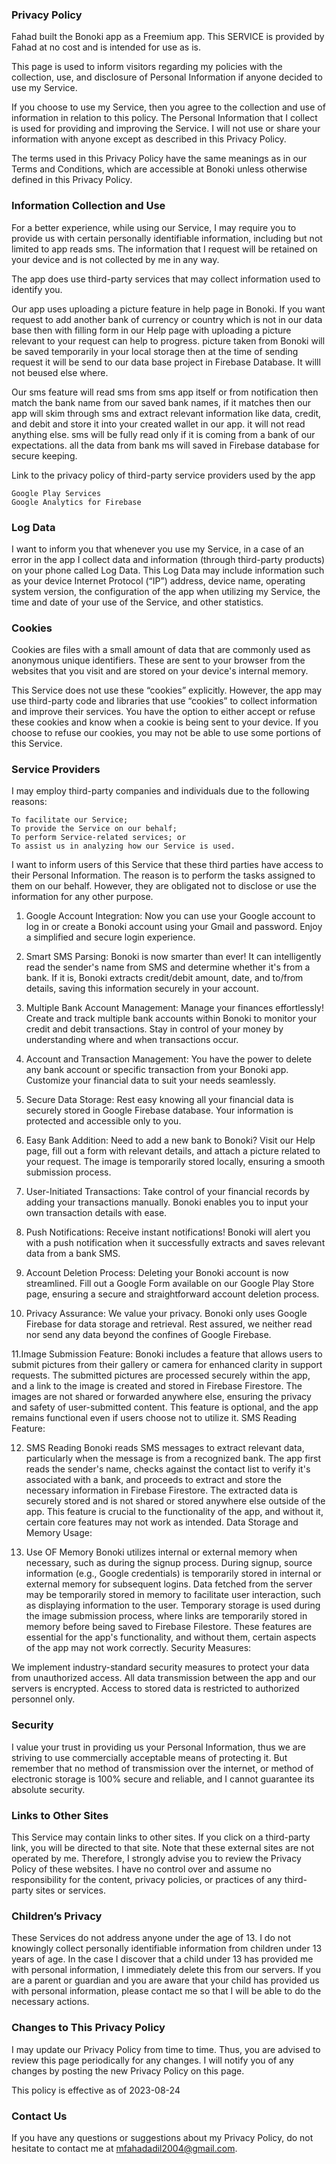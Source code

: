 ### Privacy Policy

Fahad built the Bonoki app as a Freemium app. This SERVICE is provided by Fahad at no cost and is intended for use as is.

This page is used to inform visitors regarding my policies with the collection, use, and disclosure of Personal Information if anyone decided to use my Service.

If you choose to use my Service, then you agree to the collection and use of information in relation to this policy. The Personal Information that I collect is used for providing and improving the Service. I will not use or share your information with anyone except as described in this Privacy Policy.

The terms used in this Privacy Policy have the same meanings as in our Terms and Conditions, which are accessible at Bonoki unless otherwise defined in this Privacy Policy.

### Information Collection and Use

For a better experience, while using our Service, I may require you to provide us with certain personally identifiable information, including but not limited to app reads sms. The information that I request will be retained on your device and is not collected by me in any way.

The app does use third-party services that may collect information used to identify you.

Our app uses uploading a picture feature in help page in Bonoki. If you want request to add another bank of currency or country which is not in our data base then with filling form in our Help page with uploading a picture relevant to your request can help to progress. picture taken from Bonoki will be saved temporarily in your local storage then at the time of sending request it will be send to our data base project in Firebase Database. It willl not beused else where.

Our sms feature will read sms from sms app itself or from notification then match the bank name from our saved bank names, if it matches then our app will skim through sms and extract relevant information like data, credit, and debit and store it into your created wallet in our app. it will not read anything else. sms will be fully read only if it is coming from a bank of our expectations. all the data from bank ms will saved in Firebase database for secure keeping.

Link to the privacy policy of third-party service providers used by the app

    Google Play Services
    Google Analytics for Firebase

### Log Data

I want to inform you that whenever you use my Service, in a case of an error in the app I collect data and information (through third-party products) on your phone called Log Data. This Log Data may include information such as your device Internet Protocol (“IP”) address, device name, operating system version, the configuration of the app when utilizing my Service, the time and date of your use of the Service, and other statistics.

### Cookies

Cookies are files with a small amount of data that are commonly used as anonymous unique identifiers. These are sent to your browser from the websites that you visit and are stored on your device's internal memory.

This Service does not use these “cookies” explicitly. However, the app may use third-party code and libraries that use “cookies” to collect information and improve their services. You have the option to either accept or refuse these cookies and know when a cookie is being sent to your device. If you choose to refuse our cookies, you may not be able to use some portions of this Service.

### Service Providers

I may employ third-party companies and individuals due to the following reasons:

    To facilitate our Service;
    To provide the Service on our behalf;
    To perform Service-related services; or
    To assist us in analyzing how our Service is used.

I want to inform users of this Service that these third parties have access to their Personal Information. The reason is to perform the tasks assigned to them on our behalf. However, they are obligated not to disclose or use the information for any other purpose.

1. Google Account Integration:
Now you can use your Google account to log in or create a Bonoki account using your Gmail and password. Enjoy a simplified and secure login experience.

2. Smart SMS Parsing:
Bonoki is now smarter than ever! It can intelligently read the sender's name from SMS and determine whether it's from a bank. If it is, Bonoki extracts credit/debit amount, date, and to/from details, saving this information securely in your account.

3. Multiple Bank Account Management:
Manage your finances effortlessly! Create and track multiple bank accounts within Bonoki to monitor your credit and debit transactions. Stay in control of your money by understanding where and when transactions occur.

4. Account and Transaction Management:
You have the power to delete any bank account or specific transaction from your Bonoki app. Customize your financial data to suit your needs seamlessly.

5. Secure Data Storage:
Rest easy knowing all your financial data is securely stored in Google Firebase database. Your information is protected and accessible only to you.

6. Easy Bank Addition:
Need to add a new bank to Bonoki? Visit our Help page, fill out a form with relevant details, and attach a picture related to your request. The image is temporarily stored locally, ensuring a smooth submission process.

7. User-Initiated Transactions:
Take control of your financial records by adding your transactions manually. Bonoki enables you to input your own transaction details with ease.

8. Push Notifications:
Receive instant notifications! Bonoki will alert you with a push notification when it successfully extracts and saves relevant data from a bank SMS.

9. Account Deletion Process:
Deleting your Bonoki account is now streamlined. Fill out a Google Form available on our Google Play Store page, ensuring a secure and straightforward account deletion process.

10. Privacy Assurance:
We value your privacy. Bonoki only uses Google Firebase for data storage and retrieval. Rest assured, we neither read nor send any data beyond the confines of Google Firebase.

11.Image Submission Feature:
Bonoki includes a feature that allows users to submit pictures from their gallery or camera for enhanced clarity in support requests.
The submitted pictures are processed securely within the app, and a link to the image is created and stored in Firebase Firestore.
The images are not shared or forwarded anywhere else, ensuring the privacy and safety of user-submitted content.
This feature is optional, and the app remains functional even if users choose not to utilize it.
SMS Reading Feature:

12. SMS Reading
Bonoki reads SMS messages to extract relevant data, particularly when the message is from a recognized bank.
The app first reads the sender's name, checks against the contact list to verify it's associated with a bank, and proceeds to extract and store the necessary information in Firebase Firestore.
The extracted data is securely stored and is not shared or stored anywhere else outside of the app.
This feature is crucial to the functionality of the app, and without it, certain core features may not work as intended.
Data Storage and Memory Usage:

13. Use OF Memory
Bonoki utilizes internal or external memory when necessary, such as during the signup process.
During signup, source information (e.g., Google credentials) is temporarily stored in internal or external memory for subsequent logins.
Data fetched from the server may be temporarily stored in memory to facilitate user interaction, such as displaying information to the user.
Temporary storage is used during the image submission process, where links are temporarily stored in memory before being saved to Firebase Filestore.
These features are essential for the app's functionality, and without them, certain aspects of the app may not work correctly.
Security Measures:

We implement industry-standard security measures to protect your data from unauthorized access.
All data transmission between the app and our servers is encrypted.
Access to stored data is restricted to authorized personnel only.

### Security

I value your trust in providing us your Personal Information, thus we are striving to use commercially acceptable means of protecting it. But remember that no method of transmission over the internet, or method of electronic storage is 100% secure and reliable, and I cannot guarantee its absolute security.

### Links to Other Sites

This Service may contain links to other sites. If you click on a third-party link, you will be directed to that site. Note that these external sites are not operated by me. Therefore, I strongly advise you to review the Privacy Policy of these websites. I have no control over and assume no responsibility for the content, privacy policies, or practices of any third-party sites or services.

### Children’s Privacy

These Services do not address anyone under the age of 13. I do not knowingly collect personally identifiable information from children under 13 years of age. In the case I discover that a child under 13 has provided me with personal information, I immediately delete this from our servers. If you are a parent or guardian and you are aware that your child has provided us with personal information, please contact me so that I will be able to do the necessary actions.

### Changes to This Privacy Policy

I may update our Privacy Policy from time to time. Thus, you are advised to review this page periodically for any changes. I will notify you of any changes by posting the new Privacy Policy on this page.

This policy is effective as of 2023-08-24

### Contact Us

If you have any questions or suggestions about my Privacy Policy, do not hesitate to contact me at mfahadadil2004@gmail.com.
